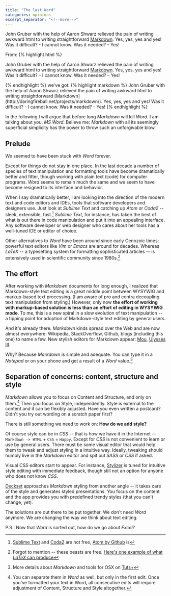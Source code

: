 ```yaml
---
title: "The last Word"
categories: opinions
excerpt_separator: "<!--more-->" 
---
```


John Gruber with the help of Aaron Shwarz relieved the pain of writing awkward
html to writing straightforward
[Markdown](http://daringfireball.net/projects/markdown/).  Yes, yes, yes and
yes! Was it difficult? - I cannot know.  Was it needed? - Yes!

<!-- more -->

From:
{% highlight html %}
<div class="entry-content"><p>John Gruber with the help of Aaron Shwarz
relieved the pain of writing awkward html to writing straightforward
<a href="http://daringfireball.net/projects/markdown/">Markdown</a>. 
Yes, yes, yes and yes! Was it difficult? &ndash; I cannot know. 
Was it needed? &ndash; Yes!</p>
{% endhighlight %}
we've got:
{% highlight markdown %}
John Gruber with the help of Aaron Shwarz relieved the pain of writing awkward
html to writing straightforward
[Markdown](http://daringfireball.net/projects/markdown/).  Yes, yes, yes and
yes! Was it difficult? - I cannot know.  Was it needed? - Yes! 
{% endhighlight %}

In the following I will argue that before long _Markdown_ will kill _Word_.  I
am talking about you, _MS Word_. Believe me: _Markdown_ with all its
seemingly superficial simplicity has the power to throw such an unforgivable
blow.

## Prelude

We seemed to have been stuck with _Word_ forever.

Except for things do not stay in one place. In the last decade a number of
species of text manipulation and formatting tools have become dramatically
better and fitter, though working with plain text (code) for computer programs.
_Word_ seems to remain much the same and we seem to have become resigned to its
interface and behavior.

When I say dramatically better, I am looking into the direction of the modern
text and code editors and IDEs, tools that software developers and designers
use. Just look at _Sublime Text_ and catching up _Atom_ or _Coda2_ -- sleek,
extensible, fast.[^2]  _Sublime Text_, for instance, has taken the best of what
is out there in code manipulation and put it into an appealing interface. Any
software developer or web designer who cares about her tools has a well-tuned
IDE or editor of choice.


[^2]: [Sublime Text](http://www.sublimetext.com) and [Coda2](http://panic.com/coda/) are not free, [Atom by Github](https://atom.io) is

Other alternatives to _Word_ have been around since early Cenozoic times:
powerful text editors like _Vim_ or _Emacs_ are around for decades.  Whereas
_LaTeX_ -- a typesetting system for formatting sophisticated articles -- is
extensively used in scientific community since 1980s.[^3]

[^3]: Forgot to mention -- these beasts are free. [Here's one example of what _LaTeX_ can produce](http://tug.ctan.org/tex-archive/macros/latex/contrib/elsarticle/doc/els2.pdf)

## The effort

After working with _Markdown_ documents for long enough, I
realized that Markdown-style text editing is a great middle point between
WYSYWIG and markup-based text processing. (I am aware of pro and contra
decoupling text manipulation from styling.)  However, only now __the effort of
working with markup-based solution is less than an effort of editing in WYSYWIG
mode__.  To me, this is a new spiral in a slow evolution of text manipulation
-- a tipping point for adoption of Markdown-style text editing by general
users. 

And it's already there.  _Markdown_ kinds spread over the Web and are now
almost everywhere: Wikipedia, StackOverflow, Github, blogs (including this one)
to name a few. New stylish editors for Markdown appear:
[Mou](http://mouapp.com), [Ulysses III](http://ulyssesapp.com).

Why? Because _Markdown_ is simple and adequate. You can type it in a _Notepad_
or on your phone and get a result of a _Word_ value.[^4]

[^4]: More details about _Markdown_ and tools for OSX on [Tuts+](http://computers.tutsplus.com/tutorials/introducing-markdown-on-os-x--cms-20764)

## Separation of concerns: content, structure and style

<!-- This one is not new. No one needs to invent a wheel here. -->

_Markdown_ allows you to focus on Content and Structure, and only on them.[^5]
Then you focus on Style, independently. Style is external to the content and it
can be flexibly adjusted.  Have you even written a postcard? Didn't you try out
wording on a scratch paper first?

[^5]: You can separate them in _Word_ as well, but only in the first edit. Once you've formatted your text in Word, all consecutive edits will require adjustment of Content, Structure and Style altogether.

There is still something we need to work on: __How do we add style?__

Of course style can be in _CSS_ -- that is how we have it in the Internet --  
`Markdown -> HTML` + `CSS` = `Happy`.  Except for _CSS_ is not convenient to
learn or use by general users. There must be some visual editor that would help
them to tweak and adjust styling in a intuitive way. Ideally, tweaking should
humbly live in the _Markdown_ editor and spit out _SASS_ or _CSS_ if asked.

Visual _CSS_ editors start to appear. For instance,
[Stylizer](http://www.skybound.ca) is tuned for intuitive style editing with
immediate feedback, though still not an option for anyone who does not know
_CSS_.

[Deckset](http://decksetapp.com) approaches _Markdown_ styling from another
angle -- it takes care of the style and generates styled presentations. You
focus on the content and the app provides you with predefined trendy styles
(that you can't change, yet).

The solutions are out there to be put together. We don't need _Word_ anymore. We
are changing the way we think about text editing.


P.S.: Now that _Word_ is sorted out, how do we go about _Excel_?


